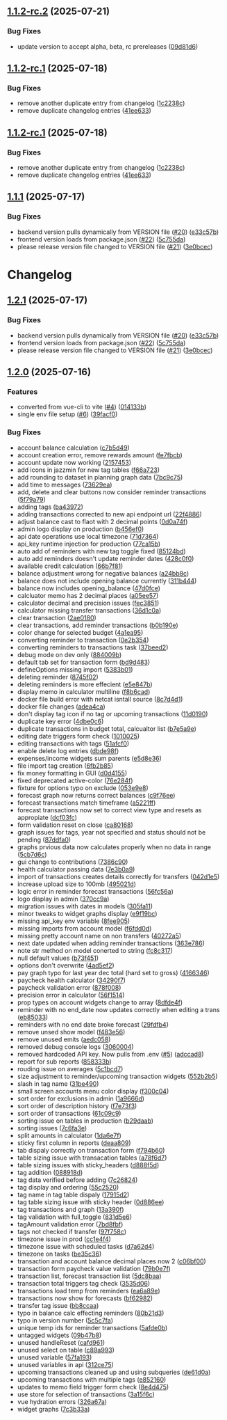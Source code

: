 ## [1.1.2-rc.2](https://github.com/Novanglus96/LenoreFin/compare/v1.1.2-rc.1...v1.1.2-rc.2) (2025-07-21)


### Bug Fixes

* update version to accept alpha, beta, rc prereleases ([09d81d6](https://github.com/Novanglus96/LenoreFin/commit/09d81d65e272a58fad40e5a601236674ea2cef8c))

## [1.1.2-rc.1](https://github.com/Novanglus96/LenoreFin/compare/v1.1.1...v1.1.2-rc.1) (2025-07-18)


### Bug Fixes

* remove another duplicate entry from changelog ([1c2238c](https://github.com/Novanglus96/LenoreFin/commit/1c2238cb703d1da26c0d13c47ab4913593cc8644))
* remove duplicate changelog entries ([41ee633](https://github.com/Novanglus96/LenoreFin/commit/41ee633e281e865b6f374bb4fe534146b9d3291f))

## [1.1.2-rc.1](https://github.com/Novanglus96/LenoreFin/compare/v1.1.1...v1.1.2-rc.1) (2025-07-18)


### Bug Fixes

* remove another duplicate entry from changelog ([1c2238c](https://github.com/Novanglus96/LenoreFin/commit/1c2238cb703d1da26c0d13c47ab4913593cc8644))
* remove duplicate changelog entries ([41ee633](https://github.com/Novanglus96/LenoreFin/commit/41ee633e281e865b6f374bb4fe534146b9d3291f))

## [1.1.1](https://github.com/Novanglus96/LenoreFin/compare/v1.1.0...v1.1.1) (2025-07-17)


### Bug Fixes

* backend version pulls dynamically from VERSION file ([#20](https://github.com/Novanglus96/LenoreFin/issues/20)) ([e33c57b](https://github.com/Novanglus96/LenoreFin/commit/e33c57bb4584ee91e8d064d6c3813b93915618e4))
* frontend version loads from package.json ([#22](https://github.com/Novanglus96/LenoreFin/issues/22)) ([5c755da](https://github.com/Novanglus96/LenoreFin/commit/5c755da3db90261f1b3449ed579724197a4e7836))
* please release version file changed to VERSION file ([#21](https://github.com/Novanglus96/LenoreFin/issues/21)) ([3e0bcec](https://github.com/Novanglus96/LenoreFin/commit/3e0bcec59f8d0d93f58c7522de44b1730939d18d))

# Changelog

## [1.2.1](https://github.com/Novanglus96/LenoreFin/compare/LenoreFin-v1.2.0...LenoreFin-v1.2.1) (2025-07-17)


### Bug Fixes

* backend version pulls dynamically from VERSION file ([#20](https://github.com/Novanglus96/LenoreFin/issues/20)) ([e33c57b](https://github.com/Novanglus96/LenoreFin/commit/e33c57bb4584ee91e8d064d6c3813b93915618e4))
* frontend version loads from package.json ([#22](https://github.com/Novanglus96/LenoreFin/issues/22)) ([5c755da](https://github.com/Novanglus96/LenoreFin/commit/5c755da3db90261f1b3449ed579724197a4e7836))
* please release version file changed to VERSION file ([#21](https://github.com/Novanglus96/LenoreFin/issues/21)) ([3e0bcec](https://github.com/Novanglus96/LenoreFin/commit/3e0bcec59f8d0d93f58c7522de44b1730939d18d))

## [1.2.0](https://github.com/Novanglus96/LenoreFin/compare/LenoreFin-v1.1.0...LenoreFin-v1.2.0) (2025-07-16)


### Features

* converted from vue-cli to vite ([#4](https://github.com/Novanglus96/LenoreFin/issues/4)) ([014133b](https://github.com/Novanglus96/LenoreFin/commit/014133bf0e482e0c21a9d02695c86a956646621b))
* single env file setup ([#6](https://github.com/Novanglus96/LenoreFin/issues/6)) ([39facf0](https://github.com/Novanglus96/LenoreFin/commit/39facf07127117752988d37cd20b7df761665b80))


### Bug Fixes

* account balance calculation ([c7b5d49](https://github.com/Novanglus96/LenoreFin/commit/c7b5d497338f829dee8d41a218f0deaa85184edf))
* account creation error, remove rewards amount ([fe7fbcb](https://github.com/Novanglus96/LenoreFin/commit/fe7fbcb2a15cbfa60fc69c7bc969843710c797c8))
* account update now working ([2157453](https://github.com/Novanglus96/LenoreFin/commit/215745329f944f7c577681fac84e5f6086953db5))
* add icons in jazzmin for new tag tables ([f66a723](https://github.com/Novanglus96/LenoreFin/commit/f66a72375d6de3b1a9bd04574b99764aaa5f19df))
* add rounding to dataset in planning graph data ([7bc9c75](https://github.com/Novanglus96/LenoreFin/commit/7bc9c758f0b524a4a7c14dc85faa1db9c1efc064))
* add time to messages ([73629ea](https://github.com/Novanglus96/LenoreFin/commit/73629ea4f5c16e8a666a9a2eae6afc63babd3ffa))
* add, delete and clear buttons now consider reminder transactions ([5f79a79](https://github.com/Novanglus96/LenoreFin/commit/5f79a7936d960f5f477b8a70b227ec83e5da1d1e))
* adding tags ([ba43972](https://github.com/Novanglus96/LenoreFin/commit/ba43972a292cc1013148d8bf52606347dc0eb8ad))
* adding transactions corrected to new api endpoint url ([22f4886](https://github.com/Novanglus96/LenoreFin/commit/22f488602227b48326099d20426003a357b08ad4))
* adjust balance cast to flaot with 2 decimal points ([0d0a74f](https://github.com/Novanglus96/LenoreFin/commit/0d0a74fce013a511f5439358d9dc6a7cf5b1a51a))
* admin logo display on production ([b456ef0](https://github.com/Novanglus96/LenoreFin/commit/b456ef0607bcba80b43d4a37b1600d01790f9d50))
* api date operations use local timezone ([71d7364](https://github.com/Novanglus96/LenoreFin/commit/71d7364d6ecf6f00e3786e9de4089ad7f9f8ef7a))
* api_key runtime injection for production ([77ca15b](https://github.com/Novanglus96/LenoreFin/commit/77ca15b6e90926e34dc521184317975a8969ce93))
* auto add of reminders with new tag toggle fixed ([85124bd](https://github.com/Novanglus96/LenoreFin/commit/85124bde30c6753ad638f969d7b0c915e8aee719))
* auto add reminders doesn't update reminder dates ([428c0f0](https://github.com/Novanglus96/LenoreFin/commit/428c0f07880c86bc2d83c59a29618c555c9cf830))
* available credit calculation ([66b7f81](https://github.com/Novanglus96/LenoreFin/commit/66b7f81e2f5a4a3fbbe59f9968913ea934f72082))
* balance adjustment wrong for negative balances ([a24bb8c](https://github.com/Novanglus96/LenoreFin/commit/a24bb8ce7e0b37f17f7db2c29b65529c96891718))
* balance does not include opening balance currently ([311b444](https://github.com/Novanglus96/LenoreFin/commit/311b444a15582ce05ac26db33736c6b795a3d7d1))
* balance now includes opening_balance ([47d0fce](https://github.com/Novanglus96/LenoreFin/commit/47d0fce54102c0716d94d5bfcc1b5faebc7e2f1a))
* calcluator memo has 2 decimal places ([a05ee57](https://github.com/Novanglus96/LenoreFin/commit/a05ee577d12f11252a1f18922562a4e33490ad08))
* calculator decimal and precision issues ([fec3851](https://github.com/Novanglus96/LenoreFin/commit/fec3851f710c73a677949bef7355e0851f9b1afb))
* calculator missing transfer transactions ([36d1c0a](https://github.com/Novanglus96/LenoreFin/commit/36d1c0afedbef142184c0ea95cb2b863f5382c35))
* clear transaction ([2ae0180](https://github.com/Novanglus96/LenoreFin/commit/2ae0180fd0d2b3c03fc58029c11ddc56d58df784))
* clear transactions, add reminder transactions ([b0b190e](https://github.com/Novanglus96/LenoreFin/commit/b0b190e4d8733b963fc64c0f8eb29bf7c127398f))
* color change for selected budget ([4a1ea95](https://github.com/Novanglus96/LenoreFin/commit/4a1ea957e931384f3134e37ab52171845a6412f4))
* converting reminder to transaction ([0e2b354](https://github.com/Novanglus96/LenoreFin/commit/0e2b35460b460c7a1d08f77cc493146051ed81d3))
* converting reminders to transactions task ([37beed2](https://github.com/Novanglus96/LenoreFin/commit/37beed22ed280934b7764636b180b261d6911ce4))
* debug mode on dev only ([884009b](https://github.com/Novanglus96/LenoreFin/commit/884009bee3d90fbce3c2daa148d9c16b6036438f))
* default tab set for transaction form ([bd9d483](https://github.com/Novanglus96/LenoreFin/commit/bd9d483abd88f384466fdfc0faac393d725c32cd))
* defineOptions missing import ([5383b01](https://github.com/Novanglus96/LenoreFin/commit/5383b01c3aea01209ec2414bb1d45e63bd997d3b))
* deleting reminder ([8745f02](https://github.com/Novanglus96/LenoreFin/commit/8745f0257546bdfcc9b2399f68b289ee0b855003))
* deleting reminders is more effecient ([e5e847b](https://github.com/Novanglus96/LenoreFin/commit/e5e847b05e341b7a214278868ca61d2279171031))
* display memo in calculator multiline ([f8b6cad](https://github.com/Novanglus96/LenoreFin/commit/f8b6cad59ff90fed6919bbeefe963142b847c51d))
* docker file build error with netcat isntall source ([8c7d4d1](https://github.com/Novanglus96/LenoreFin/commit/8c7d4d152c19eee9fa872dd056992118b14c34cc))
* docker file changes ([adea4ca](https://github.com/Novanglus96/LenoreFin/commit/adea4ca33d6008588d4209f685b8c02135ff7b4c))
* don't display tag icon if no tag or upcoming transactions ([11d0190](https://github.com/Novanglus96/LenoreFin/commit/11d0190b2baf520828d23aea4fe7463383b05f77))
* duplicate key error ([4dbe0c6](https://github.com/Novanglus96/LenoreFin/commit/4dbe0c6de0fe3d3a43a61ba9c3b5641e3acd98fe))
* duplicate transactions in budget total, calcualtor list ([b7e5a9e](https://github.com/Novanglus96/LenoreFin/commit/b7e5a9e410a1ddfce8f9db993440a60409d57826))
* editing date triggers form check ([1010025](https://github.com/Novanglus96/LenoreFin/commit/10100256a3b1a335b227ad000c41064faa2ddb31))
* editing transactions with tags ([51afcf0](https://github.com/Novanglus96/LenoreFin/commit/51afcf025fabfe5da230f9dcb780dddbd33897dc))
* enable delete log entries ([dbde98f](https://github.com/Novanglus96/LenoreFin/commit/dbde98fd8315f6c3523661724d4cd72d34418759))
* expenses/income widgets sum parents ([e5d8e36](https://github.com/Novanglus96/LenoreFin/commit/e5d8e36d585f79d53e1669f273c503424602ef1f))
* file import tag creation ([6fb2b85](https://github.com/Novanglus96/LenoreFin/commit/6fb2b850f9c78b0df90e6d54bd03b0f0f757bc3f))
* fix money formatting in GUI ([d0d4155](https://github.com/Novanglus96/LenoreFin/commit/d0d415586b0bcb8a6a54fb880b2441da20a4a6d1))
* fixed deprecated active-color ([76e284f](https://github.com/Novanglus96/LenoreFin/commit/76e284f31acfa4af11ce8c1e3881b7e4c45a00ca))
* fixture for options typo on exclude ([053e9e8](https://github.com/Novanglus96/LenoreFin/commit/053e9e86cd99f48298a1c05c5739c4a72b6d1027))
* forecast graph now returns correct balances ([c9f76ee](https://github.com/Novanglus96/LenoreFin/commit/c9f76ee9ad4def1a9fb9e35e1ff41482f6af2239))
* forecast transactions match timeframe ([a5221ff](https://github.com/Novanglus96/LenoreFin/commit/a5221ff36ad589a47e8fe43ee93bd6778248979b))
* forecast transactions now set to correct view type and resets as appropiate ([dcf03fc](https://github.com/Novanglus96/LenoreFin/commit/dcf03fc2961d234e6584b5a9e5929ec2cad33f07))
* form validation reset on close ([ca80168](https://github.com/Novanglus96/LenoreFin/commit/ca801687da0095f70fd7ee49d6cfc40c02a51e4e))
* graph issues for tags, year not specified and status should not be pending ([87ddfa0](https://github.com/Novanglus96/LenoreFin/commit/87ddfa0267a7abc8003520f558c26615fbb2f31a))
* graphs prvious data now calculates properly when no data in range ([5cb7d6c](https://github.com/Novanglus96/LenoreFin/commit/5cb7d6cad6ac63b0d8f0139ab60cca2a6ce30a18))
* gui change to contributions ([7386c90](https://github.com/Novanglus96/LenoreFin/commit/7386c9071185c387e67e645ec788fa1aeb49ac42))
* health calculator passing data ([7e3b0a9](https://github.com/Novanglus96/LenoreFin/commit/7e3b0a9ecdef48334737cf620940e9a948ccfb7f))
* import of transactions creates details correctly for transfers ([042d1e5](https://github.com/Novanglus96/LenoreFin/commit/042d1e58bda81dde5b0f308c05b49921cae39537))
* increase upload size to 100mb ([495021d](https://github.com/Novanglus96/LenoreFin/commit/495021d89072d4a3ffd4f3522238f6510c913c36))
* logic error in reminder forecast transactions ([56fc56a](https://github.com/Novanglus96/LenoreFin/commit/56fc56a113723180eb12fd67aa40828e5dc021e7))
* logo display in admin ([370cc9a](https://github.com/Novanglus96/LenoreFin/commit/370cc9a26b56552d7079eb14c1348f02ca742d25))
* migration issues with dates in models ([305fa11](https://github.com/Novanglus96/LenoreFin/commit/305fa117c48009832f0e96fd8ceaa0bbcff2d953))
* minor tweaks to widget graphs display ([e9f19bc](https://github.com/Novanglus96/LenoreFin/commit/e9f19bc23b8842063f55487f769a62124e5b9e02))
* missing api_key env variable ([8fee905](https://github.com/Novanglus96/LenoreFin/commit/8fee905a5199674109d8e21acdb1601046a9af29))
* missing imports from account model ([f6fdd0d](https://github.com/Novanglus96/LenoreFin/commit/f6fdd0d18bcfdf5fdd88595313d870f2891bdc0f))
* missing pretty account name on non transfers ([40272a5](https://github.com/Novanglus96/LenoreFin/commit/40272a5eab2514fae69df219421508d48625d944))
* next date updated when adding reminder transactions ([363e786](https://github.com/Novanglus96/LenoreFin/commit/363e78677e4f025004c080703ff0e0ae85417822))
* note str method on model conerted to string ([fc8c317](https://github.com/Novanglus96/LenoreFin/commit/fc8c317c740bb8b09941a40930ceefa807be94cf))
* null default values ([b73f451](https://github.com/Novanglus96/LenoreFin/commit/b73f451ce5deba5436f773ac1e39a73e58d03d8c))
* options don't overwrite ([4ad5ef2](https://github.com/Novanglus96/LenoreFin/commit/4ad5ef2572bb0e3d7391bf4e60f6138b6d76cb0c))
* pay graph typo for last year dec total (hard set to gross) ([4166346](https://github.com/Novanglus96/LenoreFin/commit/416634679d617f8e9a0353c541a4a906f48b7dbb))
* paycheck health calculator ([34290f7](https://github.com/Novanglus96/LenoreFin/commit/34290f76b5a981af0ba2896b0209298d728dbeea))
* paycheck validation error ([878f008](https://github.com/Novanglus96/LenoreFin/commit/878f008ad34337ea52488ba672ffb9961a233e04))
* precision error in calculator ([56f1514](https://github.com/Novanglus96/LenoreFin/commit/56f15145623dbf25e28b419e3c7d90f99deb1f02))
* prop types on account widgets change to array ([8dfde4f](https://github.com/Novanglus96/LenoreFin/commit/8dfde4f65c2019be991d74aa4c447219ad8b767a))
* reminder with no end_date now updates correctly when editing a trans ([eb85033](https://github.com/Novanglus96/LenoreFin/commit/eb85033d12c135d5b05915d5906bc5fd143d26f8))
* reminders with no end date broke forecast ([29fdfb4](https://github.com/Novanglus96/LenoreFin/commit/29fdfb4bc9fe3f7862bb90926f2dc3e7f089a0c8))
* remove unsed show model ([f483e56](https://github.com/Novanglus96/LenoreFin/commit/f483e566873ff12dfb50f6a4c02f513c41009180))
* remove unused emits ([aedc058](https://github.com/Novanglus96/LenoreFin/commit/aedc058f5e17916fdaa16b00db47617476a4078a))
* removed debug console logs ([3060004](https://github.com/Novanglus96/LenoreFin/commit/30600048f460ef74b827d7524ca113b795152a8f))
* removed hardcoded API key.  Now pulls from .env ([#5](https://github.com/Novanglus96/LenoreFin/issues/5)) ([adccad8](https://github.com/Novanglus96/LenoreFin/commit/adccad814bfdeb25acffb055c239331b370cc554))
* report for sub reports ([858333b](https://github.com/Novanglus96/LenoreFin/commit/858333bf1dfcaf47debbcf2ecf63b83f68e64313))
* rouding issue on averages ([5c1bcd7](https://github.com/Novanglus96/LenoreFin/commit/5c1bcd744ad7fb857de4d1dfbc3ef3a33d4ad6b1))
* size adjustment to reminder/upcoming transaction widgets ([552b2b5](https://github.com/Novanglus96/LenoreFin/commit/552b2b5b7bd694fd69af6e6549df3dbd4fedc3a9))
* slash in tag name ([31be490](https://github.com/Novanglus96/LenoreFin/commit/31be490eb263fdfbd35cc53fcb5d9a383f5c583f))
* small screen accounts menu color display ([f300c04](https://github.com/Novanglus96/LenoreFin/commit/f300c0425777a0bcd318e546b1213789948c0e89))
* sort order for exclusions in admin ([1a9666d](https://github.com/Novanglus96/LenoreFin/commit/1a9666d2c2ae034c3805d038bd695f8dd3a67c36))
* sort order of description history ([f7e73f3](https://github.com/Novanglus96/LenoreFin/commit/f7e73f3bd9d152f020e8a634b165e3ce2fd37d41))
* sort order of transactions ([61c09c9](https://github.com/Novanglus96/LenoreFin/commit/61c09c9475d18dd97e9f5e1daf419aa442d9d0de))
* sorting issue on tables in production ([b29daab](https://github.com/Novanglus96/LenoreFin/commit/b29daab14f46ea0db7807704b69a200e875c3f9f))
* sorting issues ([7c6fa3e](https://github.com/Novanglus96/LenoreFin/commit/7c6fa3e07af9372ad9c23f575fd8cb24006b6519))
* split amounts in calculator ([1da6e7f](https://github.com/Novanglus96/LenoreFin/commit/1da6e7fe94be6d2010c9b264f5d0a4dbfcc77e8d))
* sticky first column in reports ([deaa809](https://github.com/Novanglus96/LenoreFin/commit/deaa8097f8a3d99d63ea7a8ae6fda25e9859f143))
* tab dispaly correctly on transaction form ([f794b60](https://github.com/Novanglus96/LenoreFin/commit/f794b60589540351a2f381348fa20cd088054d17))
* table sizing issue with transacation tables ([a78f6d7](https://github.com/Novanglus96/LenoreFin/commit/a78f6d73f398722ff77f1ea119af741d37945f07))
* table sizing issues with sticky_headers ([d888f5d](https://github.com/Novanglus96/LenoreFin/commit/d888f5d6a415ba7703238166f4c7687a0469575a))
* tag addition ([088918d](https://github.com/Novanglus96/LenoreFin/commit/088918d987432ace1f9c9adf3a7d65ce1142311f))
* tag data verified before adding ([7c26824](https://github.com/Novanglus96/LenoreFin/commit/7c26824a34146f57bae38e15385195d0551c53bb))
* tag display and ordering ([55c2520](https://github.com/Novanglus96/LenoreFin/commit/55c2520f9668e030556ed9afec5a25bd38b5f235))
* tag name in tag table dispaly ([17915d2](https://github.com/Novanglus96/LenoreFin/commit/17915d2c82e7ddc877e83d20fefec27382467841))
* tag table sizing issue with sticky header ([0d886ee](https://github.com/Novanglus96/LenoreFin/commit/0d886eed5352a75563e4f0b42621de8bc279f918))
* tag transactions and graph ([13a390f](https://github.com/Novanglus96/LenoreFin/commit/13a390f59fa0e82a2a053725892f21e0c39664c9))
* tag validation with full_toggle ([831d5e6](https://github.com/Novanglus96/LenoreFin/commit/831d5e6d50217ba3ed0d262a446cb163a83cfb99))
* tagAmount validation error ([7bd8fbf](https://github.com/Novanglus96/LenoreFin/commit/7bd8fbf2afb0c2ddf4f2ad2972cf54ab71684fd6))
* tags not checked if transfer ([97f758c](https://github.com/Novanglus96/LenoreFin/commit/97f758cc78467d3ed77f9a9d16ffc77f897b56fa))
* timezone issue in prod ([cc1e4f4](https://github.com/Novanglus96/LenoreFin/commit/cc1e4f4c9928692b08ccc2b4fd4df80623103d78))
* timezone issue with scheduled tasks ([d7a62d4](https://github.com/Novanglus96/LenoreFin/commit/d7a62d4537a3afaf7e6810b7dcc2abb9d5970276))
* timezone on tasks ([be35c36](https://github.com/Novanglus96/LenoreFin/commit/be35c3687f6a4318c39a229c16dd714295533ba2))
* transaction and account balance decimal places now 2 ([c06bf00](https://github.com/Novanglus96/LenoreFin/commit/c06bf007406c8fa41386bcb4c035c4a07a83f66d))
* transaction form paycheck value validation ([79b0e7f](https://github.com/Novanglus96/LenoreFin/commit/79b0e7fddd182d37c12c152f603d39f21419624f))
* transaction list, forecast transaction list ([5dc8baa](https://github.com/Novanglus96/LenoreFin/commit/5dc8baac26e424da164ef7dbdc0c3d58cf747cfa))
* transaction total triggers tag check ([3535d06](https://github.com/Novanglus96/LenoreFin/commit/3535d064a750c96e302cc6058021d415a6e948fd))
* transactions load temp from reminders ([ea6a89e](https://github.com/Novanglus96/LenoreFin/commit/ea6a89ee409ff6a17fff38bb9ba9c1644e31ab46))
* transactions now show for forecasts ([bf62982](https://github.com/Novanglus96/LenoreFin/commit/bf6298210ebd0f4ece77830f43fac82566567bcb))
* transfer tag issue ([bb8ccaa](https://github.com/Novanglus96/LenoreFin/commit/bb8ccaa0d773579367bd86cb0bdd54e60a3f1d8f))
* typo in balance calc effecting reminders ([80b21d3](https://github.com/Novanglus96/LenoreFin/commit/80b21d3e545efbcbc130c1ca9a16f5310d2ea4d7))
* typo in version number ([5c5c7fa](https://github.com/Novanglus96/LenoreFin/commit/5c5c7fa7a2cd6d81a26c2c5e58046c28e4aa376f))
* unique temp ids for reminder transactions ([5afde0b](https://github.com/Novanglus96/LenoreFin/commit/5afde0b964553b8aac1badd9ec5725cdba144321))
* untagged widgets ([09b47b8](https://github.com/Novanglus96/LenoreFin/commit/09b47b831d950595eee74ece24d3cf03d79075a6))
* unused handleReset ([cafd961](https://github.com/Novanglus96/LenoreFin/commit/cafd961c39c4f1970d6d37675add8ea7027110cc))
* unused select on table ([c89a993](https://github.com/Novanglus96/LenoreFin/commit/c89a993dad1b7b023836bbce808039dfc176b23d))
* unused variable ([57fa193](https://github.com/Novanglus96/LenoreFin/commit/57fa1938e65700be1f9cf8ced4b7d80b19bfa42c))
* unused variables in api ([312ce75](https://github.com/Novanglus96/LenoreFin/commit/312ce75da2fa5035d0c23d71a9b35a2ce1904252))
* upcoming transactions cleaned up and using subqueries ([de61d0a](https://github.com/Novanglus96/LenoreFin/commit/de61d0a7e03060fdd75c8e6d5181cb1bd862484c))
* upcoming transactions with multiple tags ([e852160](https://github.com/Novanglus96/LenoreFin/commit/e8521600fa35b07dcff4761bc3f89f0ba6b30fb7))
* updates to memo field trigger form check ([8e4d475](https://github.com/Novanglus96/LenoreFin/commit/8e4d4757f5230fed6d72ed37621f824c2643daab))
* use store for selection of transactions ([3a15f6c](https://github.com/Novanglus96/LenoreFin/commit/3a15f6ccb631a45390fd0721dae8bf3326d02d4e))
* vue hydration errors ([326a67a](https://github.com/Novanglus96/LenoreFin/commit/326a67a4050daa78a47ccb273f90fb6e89af9e7b))
* widget graphs ([7c3b33a](https://github.com/Novanglus96/LenoreFin/commit/7c3b33a18fef0b2c9ab925f42301c569c013ad36))
